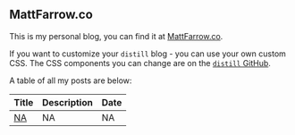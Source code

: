 
## MattFarrow.co

This is my personal blog, you can find it at
[MattFarrow.co](https://mattfarrow.co/).

If you want to customize your `distill` blog - you can use your own
custom CSS. The CSS components you can change are on the [`distill`
GitHub](https://github.com/rstudio/distill/blob/6be30c96dc469fcc0e3799d23ddfaac72c2a6466/inst/rmarkdown/templates/distill_article/resources/distill.html).

A table of all my posts are below:

| Title    | Description | Date |
| :------- | :---------- | :--- |
| [NA](NA) | NA          | NA   |
